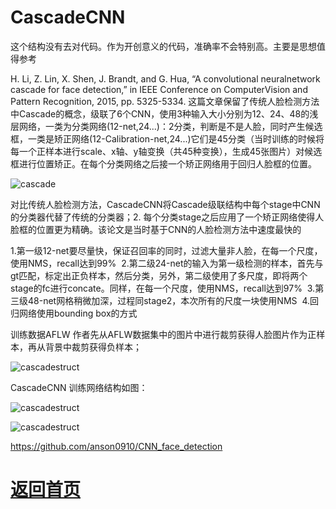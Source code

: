 
# CascadeCNN

这个结构没有去对代码。作为开创意义的代码，准确率不会特别高。主要是思想值得参考

H. Li, Z. Lin, X. Shen, J. Brandt, and G. Hua, “A convolutional neuralnetwork cascade for face detection,” in IEEE Conference on ComputerVision and Pattern Recognition, 2015, pp. 5325-5334.
这篇文章保留了传统人脸检测方法中Cascade的概念，级联了6个CNN，使用3种输入大小分别为12、24、48的浅层网络，一类为分类网络(12-net,24...)：2分类，判断是不是人脸，同时产生候选框，一类是矫正网络(12-Calibration-net,24...)它们是45分类（当时训练的时候将每一个正样本进行scale、x轴、y轴变换（共45种变换），生成45张图片）对候选框进行位置矫正。在每个分类网络之后接一个矫正网络用于回归人脸框的位置。


![cascade](https://github.com/weslynn/graphic-deep-neural-network/blob/master/otherpic/facepic/cascade.jpeg)

对比传统人脸检测方法，CascadeCNN将Cascade级联结构中每个stage中CNN的分类器代替了传统的分类器；2. 每个分类stage之后应用了一个矫正网络使得人脸框的位置更为精确。该论文是当时基于CNN的人脸检测方法中速度最快的

1.第一级12-net要尽量快，保证召回率的同时，过滤大量非人脸，在每一个尺度，使用NMS，recall达到99% 
2.第二级24-net的输入为第一级检测的样本，首先与gt匹配，标定出正负样本，然后分类，另外，第二级使用了多尺度，即将两个stage的fc进行concate。同样，在每一个尺度，使用NMS，recall达到97% 
3.第三级48-net网格稍微加深，过程同stage2，本次所有的尺度一块使用NMS 
4.回归网络使用bounding box的方式



训练数据AFLW
作者先从AFLW数据集中的图片中进行裁剪获得人脸图片作为正样本，再从背景中裁剪获得负样本；


![cascadestruct](https://github.com/weslynn/graphic-deep-neural-network/blob/master/modelpic/face/cascadestruct.png)



CascadeCNN 训练网络结构如图：

![cascadestruct](https://github.com/weslynn/graphic-deep-neural-network/blob/master/otherpic/facepic/cascadetrain.jpeg)


![cascadestruct](https://github.com/weslynn/graphic-deep-neural-network/blob/master/modelpic/face/cascadeCNNtrain.png)


https://github.com/anson0910/CNN_face_detection



# [返回首页](https://github.com/weslynn/graphic-deep-neural-network/)